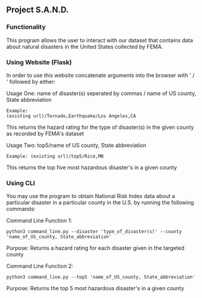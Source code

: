 ## Project S.A.N.D.


### Functionality
This program allows the user to interact with our dataset that contains data about natural disasters in the United States collected by FEMA.

### Using Website (Flask)
In order to use this website concatenate arguments into the browser with ' / ' followed by either: 

Usage One: name of disaster(s) seperated by commas / name of US county, State abbreviation

    Example: 
    (existing url)/Tornado,Earthquake/Los Angeles,CA
This returns the hazard rating for the type of disaster(s) in the given county as recorded by FEMA's dataset

Usage Two: top5/name of US county, State abbreviation

    Example: (existing url)/top5/Rice,MN
This returns the top five most hazardous disaster's in a given county

### Using CLI
You may use the program to obtain National Risk Index data about a particular disaster in a particular county in the U.S. by running the following commands:

Command Line Function 1:
```
python3 command_line.py --disaster 'type_of_disaster(s)' --county 'name_of_US_county, State_abbreviation'
```
Purpose: Returns a hazard rating for each disaster given in the targeted county


Command Line Function 2: 
```
python3 command_line.py --top5 'name_of_US_county, State_abbreviation'
```

Purpose: Returns the top 5 most hazardous disaster's in a given county




